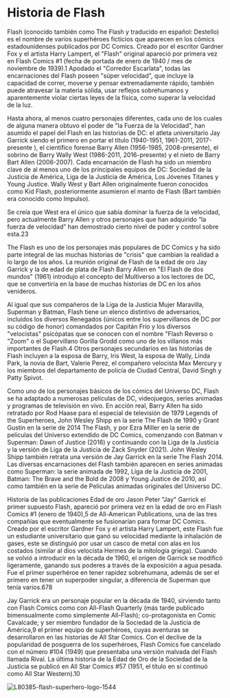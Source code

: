 # Historia de Flash

Flash (conocido también como The Flash y traducido en español: Destello) es el nombre de varios superhéroes ficticios que aparecen en los cómics estadounidenses publicados por DC Comics. Creado por el escritor Gardner Fox y el artista Harry Lampert, el "Flash" original apareció por primera vez en Flash Comics #1 (fecha de portada de enero de 1940 / mes de noviembre de 1939).1​ Apodado el "Corredor Escarlata", todas las encarnaciones del Flash poseen "súper velocidad", que incluye la capacidad de correr, moverse y pensar extremadamente rápido, también puede atravesar la materia sólida, usar reflejos sobrehumanos y aparentemente violar ciertas leyes de la física, como superar la velocidad de la luz.

Hasta ahora, al menos cuatro personajes diferentes, cada uno de los cuales de alguna manera obtuvo el poder de "la Fuerza de la Velocidad", han asumido el papel del Flash en las historias de DC: el atleta universitario Jay Garrick siendo el primero en portar el título (1940-1951, 1961-2011, 2017-presente ), el científico forense Barry Allen (1956-1985, 2008-presente), el sobrino de Barry Wally West (1986-2011, 2016-presente) y el nieto de Barry Bart Allen (2006-2007). Cada encarnación de Flash ha sido un miembro clave de al menos uno de los principales equipos de DC: Sociedad de la Justicia de América, Liga de la Justicia de América, Los Jóvenes Titanes y Young Justice. Wally West y Bart Allen originalmente fueron conocidos como Kid Flash, posteriormente asumieron el manto de Flash (Bart también era conocido como Impulso).

Se creía que West era el único que sabía dominar la fuerza de la velocidad, pero actualmente Barry Allen y otros personajes que han adquirido “la fuerza de velocidad” han demostrado cierto nivel de poder y control sobre esta.2​3​

The Flash es uno de los personajes más populares de DC Comics y ha sido parte integral de las muchas historias de "crisis" que cambian la realidad a lo largo de los años. La reunión original de Flash de la edad de oro Jay Garrick y la de edad de plata de Flash Barry Allen en "El Flash de dos mundos" (1961) introdujo el concepto del Multiverso a los lectores de DC, que se convertiría en la base de muchas historias de DC en los años venideros.

Al igual que sus compañeros de la Liga de la Justicia Mujer Maravilla, Superman y Batman, Flash tiene un elenco distintivo de adversarios, incluidos los diversos Renegados (únicos entre los supervillanos de DC por su código de honor) comandados por Capitán Frío y los diversos "velocistas" psicópatas que se conocen con el nombre "Flash Reverso o "Zoom" o el Supervillano Gorilla Grodd como uno de los villanos más importantes de Flash.4​ Otros personajes secundarios en las historias de Flash incluyen a la esposa de Barry, Iris West, la esposa de Wally, Linda Park, la novia de Bart, Valerie Perez, el compañero velocista Max Mercury y los miembros del departamento de policía de Ciudad Central, David Singh y Patty Spivot.

Como uno de los personajes básicos de los cómics del Universo DC, Flash se ha adaptado a numerosas películas de DC, videojuegos, series animadas y programas de televisión en vivo. En acción real, Barry Allen ha sido retratado por Rod Haase para el especial de televisión de 1979 Legends of the Superheroes, John Wesley Shipp en la serie The Flash de 1990 y Grant Gustin en la serie de 2014 The Flash, y por Ezra Miller en la serie de películas del Universo extendido de DC Comics, comenzando con Batman v Superman: Dawn of Justice (2016) y continuando con la Liga de la Justicia y la versión de Liga de la Justicia de Zack Snyder (2021). John Wesley Shipp también retrata una versión de Jay Garrick en la serie The Flash 2014. Las diversas encarnaciones del Flash también aparecen en series animadas como Superman: la serie animada de 1992, Liga de la Justicia de 2001, Batman: The Brave and the Bold de 2008 y Young Justice de 2010, así como también en la serie de Películas animadas originales del Universo DC.

Historia de las publicaciones
Edad de oro
Jason Peter "Jay" Garrick el primer supuesto Flash, apareció por primera vez en la edad de oro en Flash Comics #1 (enero de 1940),5​ de All-American Publications, una de las tres compañías que eventualmente se fusionarían para formar DC Comics. Creado por el escritor Gardner Fox y el artista Harry Lampert, este Flash fue un estudiante universitario que ganó su velocidad mediante la inhalación de gases, este se distinguió por usar un casco de metal con alas en los costados (similar al dios velocista Hermes de la mitología griega). Cuando se volvió a introducir en la década de 1960, el origen de Garrick se modificó ligeramente, ganando sus poderes a través de la exposición a agua pesada. Fue el primer superhéroe en tener rapidez sobrehumana, además de ser el primero en tener un superpoder singular, a diferencia de Superman que tenía varios.6​7​8​

Jay Garrick era un personaje popular en la década de 1940, sirviendo tanto con Flash Comics como con All-Flash Quarterly (más tarde publicado bimensualmente como simplemente All-Flash); co-protagonista en Comic Cavalcade; y ser miembro fundador de la Sociedad de la Justicia de América,9​ el primer equipo de superhéroes, cuyas aventuras se desarrollaron en las historias de All Star Comics. Con el declive de la popularidad de posguerra de los superhéroes, Flash Comics fue cancelado con el número #104 (1949) que presentaba una versión malvada del Flash llamada Rival. La última historia de la Edad de Oro de la Sociedad de la Justicia se publicó en All Star Comics #57 (1951, el título en sí continuó como All Star Western).10​


![L80385-flash-superhero-logo-1544](https://github.com/j2gzgz/liga-justicia/assets/133535780/87609c2a-e447-4757-9ee8-f39e0dfd4a03)
